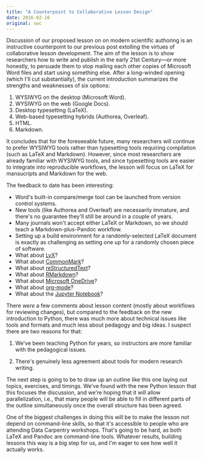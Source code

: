 ```yaml
---
title: "A Counterpoint to Collaborative Lesson Design"
date: 2016-02-16
original: swc
---
```

Discussion of our proposed lesson on
on modern scientific authoring
is an instructive counterpoint to our previous post
extolling the virtues of collaborative lesson development.
The aim of the lesson is to show researchers how to write and publish in the early 21st Century—or more honestly,
to persuade them to stop mailing each other copies of Microsoft Word files
and start using something else.
After a long-winded opening (which I'll cut substantially),
the current introduction summarizes the strengths and weaknesses of six options:

1.  WYSIWYG on the desktop (Microsoft Word).
2.  WYSIWYG on the web (Google Docs).
3.  Desktop typesetting (LaTeX).
4.  Web-based typesetting hybrids (Authorea, Overleaf).
5.  HTML.
6.  Markdown.

It concludes that for the foreseeable future,
many researchers will continue to prefer WYSIWYG tools
rather than typesetting tools requiring compilation
(such as LaTeX and Markdown).
However,
since most researchers are already familiar with WYSIWYG tools,
and since typesetting tools are easier to integrate into reproducible workflows,
the lesson will focus on LaTeX for mansucripts
and Markdown for the web.

The feedback to date has been interesting:

*   Word's built-in compare/merge tool can be launched from version control systems.
*   New tools (like Authorea and Overleaf) are necessarily immature,
    and there's no guarantee they'll still be around in a couple of years.
*   Many journals won't accept either LaTeX or Markdown,
    so we should teach a Markdown-plus-Pandoc workflow.
*   Setting up a build environment for a randomly-selected LaTeX document
    is exactly as challenging as setting one up for a randomly chosen piece of software.
*   What about [LyX](http://lyx.org)?
*   What about [CommonMark](http://commonmark.org)?
*   What about [reStructuredText](http://docutils.sourceforge.net/rst.html)?
*   What about [RMarkdown](http://rmarkdown.rstudio.com/)?
*   What about [Microsoft OneDrive](https://onedrive.live.com/)?
*   What about [org-mode](http://orgmode.org/)?
*   What about the [Jupyter Notebook](http://jupyter.org/)?

There *were* a few comments about lesson content
(mostly about workflows for reviewing changes),
but compared to the feedback on the new introduction to Python,
there was much more about technical issues like tools and formats
and much less about pedagogy and big ideas.
I suspect there are two reasons for that:

1.  We've been teaching Python for years,
    so instructors are more familiar with the pedagogical issues.

2.  There's genuinely less agreement about tools for modern research writing.

The next step is going to be to draw up an outline
like this one
laying out topics, exercises, and timings.
We've found with the new Python lesson that this focuses the discussion,
and we're hoping that it will allow parallelization,
i.e.,
that many people will be able to fill in different parts of the outline simultaneously
once the overall structure has been agreed.

One of the biggest challenges in doing this will be
to make the lesson *not* depend on command-line skills,
so that it's accessible to people who are attending Data Carpentry workshops.
That's going to be hard,
as both LaTeX and Pandoc are command-line tools.
Whatever results,
building lessons this way is a big step for us,
and I'm eager to see how well it actually works.
